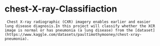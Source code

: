 # chest-X-ray-Classifiaction
     Chest X-ray radiographic (CXR) imagery enables earlier and easier lung disease diagnosis.In this project will classify whether the XCR image is normal or has pneumonia (a lung disease) from the [dataset](https://www.kaggle.com/datasets/paultimothymooney/chest-xray-pneumonia). 
